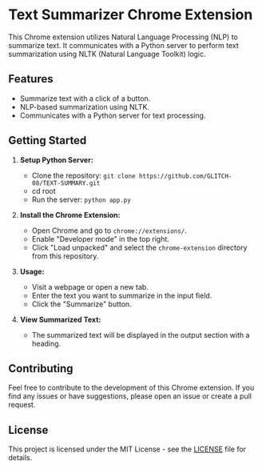 # Text Summarizer Chrome Extension

This Chrome extension utilizes Natural Language Processing (NLP) to summarize text. It communicates with a Python server to perform text summarization using NLTK (Natural Language Toolkit) logic.

## Features

- Summarize text with a click of a button.
- NLP-based summarization using NLTK.
- Communicates with a Python server for text processing.

## Getting Started

1. **Setup Python Server:**
   - Clone the repository: `git clone https://github.com/GLITCH-08/TEXT-SUMMARY.git`
   - cd root
   - Run the server: `python app.py`

2. **Install the Chrome Extension:**
   - Open Chrome and go to `chrome://extensions/`.
   - Enable "Developer mode" in the top right.
   - Click "Load unpacked" and select the `chrome-extension` directory from this repository.

3. **Usage:**
   - Visit a webpage or open a new tab.
   - Enter the text you want to summarize in the input field.
   - Click the "Summarize" button.

4. **View Summarized Text:**
   - The summarized text will be displayed in the output section with a heading.

## Contributing

Feel free to contribute to the development of this Chrome extension. If you find any issues or have suggestions, please open an issue or create a pull request.

## License

This project is licensed under the MIT License - see the [LICENSE](LICENSE) file for details.
